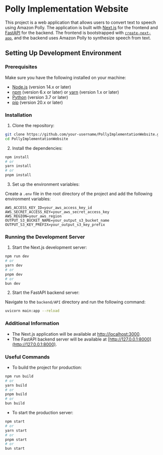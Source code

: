 # Polly Implementation Website

This project is a web application that allows users to convert text to speech using Amazon Polly. The application is built with [Next.js](https://nextjs.org) for the frontend and [FastAPI](https://fastapi.tiangolo.com) for the backend. The frontend is bootstrapped with [`create-next-app`](https://nextjs.org/docs/app/api-reference/cli/create-next-app), and the backend uses Amazon Polly to synthesize speech from text.

## Setting Up Development Environment

### Prerequisites

Make sure you have the following installed on your machine:

- [Node.js](https://nodejs.org/) (version 14.x or later)
- [npm](https://www.npmjs.com/) (version 6.x or later) or [yarn](https://yarnpkg.com/) (version 1.x or later)
- [Python](https://www.python.org/) (version 3.7 or later)
- [pip](https://pip.pypa.io/en/stable/) (version 20.x or later)

### Installation

1. Clone the repository:

```bash
git clone https://github.com/your-username/PollyImplementationWebsite.git
cd PollyImplementationWebsite
```

2. Install the dependencies:

```bash
npm install
# or
yarn install
# or
pnpm install
```

3. Set up the environment variables:

Create a `.env` file in the root directory of the project and add the following environment variables:

```env
AWS_ACCESS_KEY_ID=your_aws_access_key_id
AWS_SECRET_ACCESS_KEY=your_aws_secret_access_key
AWS_REGION=your_aws_region
OUTPUT_S3_BUCKET_NAME=your_output_s3_bucket_name
OUTPUT_S3_KEY_PREFIX=your_output_s3_key_prefix
```

### Running the Development Server

1. Start the Next.js development server:

```bash
npm run dev
# or
yarn dev
# or
pnpm dev
# or
bun dev
```

2. Start the FastAPI backend server:

Navigate to the `backend/API` directory and run the following command:

```bash
uvicorn main:app --reload
```

### Additional Information

- The Next.js application will be available at [http://localhost:3000](http://localhost:3000).
- The FastAPI backend server will be available at [http://127.0.0.1:8000](http://127.0.0.1:8000).

### Useful Commands

- To build the project for production:

```bash
npm run build
# or
yarn build
# or
pnpm build
# or
bun build
```

- To start the production server:

```bash
npm start
# or
yarn start
# or
pnpm start
# or
bun start
```